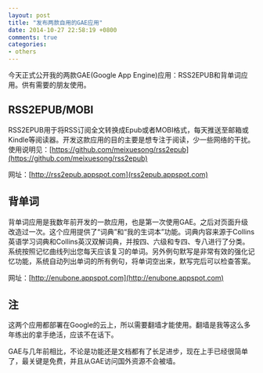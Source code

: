 ```yaml
---
layout: post
title: "发布两款自用的GAE应用"
date: 2014-10-27 22:58:19 +0800
comments: true
categories: 
- others
---
```

今天正式公开我的两款GAE(Google App Engine)应用：RSS2EPUB和背单词应用。供有需要的朋友使用。

## RSS2EPUB/MOBI
RSS2EPUB用于将RSS订阅全文转换成Epub或者MOBI格式，每天推送至邮箱或Kindle等阅读器。开发这款应用的目的主要是想专注于阅读，少一些网络的干扰。使用说明见：[https://github.com/meixuesong/rss2epub](https://github.com/meixuesong/rss2epub)

网址：[http://rss2epub.appspot.com](rss2epub.appspot.com)

## 背单词
背单词应用是我数年前开发的一款应用，也是第一次使用GAE。之后对页面升级改造过一次。这个应用提供了“词典”和“我的生词本”功能。词典内容来源于Collins英语学习词典和Collins英汉双解词典，并按四、六级和专四、专八进行了分类。系统按照记忆曲线列出您每天应该复习的单词。另外例句默写是非常有效的强化记忆功能，系统自动列出单词的所有例句，将单词空出来，默写完后可以检查答案。

网址：[http://enubone.appspot.com](http://enubone.appspot.com)

## 注
这两个应用都部署在Google的云上，所以需要翻墙才能使用。翻墙是我等这么多年练出的拿手绝活，应该不在话下。

GAE与几年前相比，不论是功能还是文档都有了长足进步，现在上手已经很简单了，最关键是免费，并且从GAE访问国外资源不会被墙。



